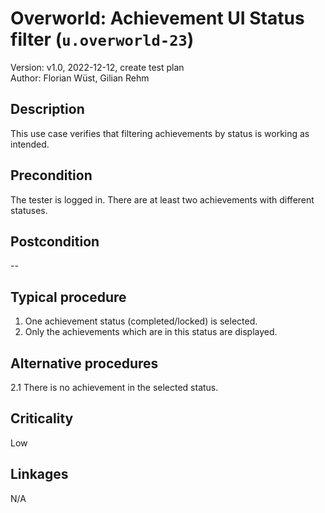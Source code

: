 # Overworld: Achievement UI Status filter (`u.overworld-23`)

Version: v1.0, 2022-12-12, create test plan \
Author: Florian Wüst, Gilian Rehm

## Description

This use case verifies that filtering achievements by status is working as intended.  

## Precondition

The tester is logged in.
There are at least two achievements with different statuses.

## Postcondition

--

## Typical procedure

1. One achievement status (completed/locked) is selected.
1. Only the achievements which are in this status are displayed.

## Alternative procedures

2.1 There is no achievement in the selected status.

## Criticality

Low

## Linkages

N/A
